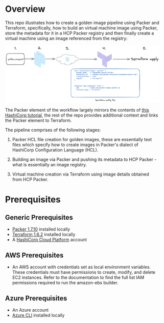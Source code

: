 # Overview

This repo illustrates how to create a golden image pipeline using Packer and Terraform, specifically, how to build an virtual machine image using Packer, store the metadata for it in a HCP Packer registry and then finally
create a virtual machine using an image referenced from the registry:

<img style="float: left; margin: 0px 15px 15px 0px;" src="https://github.com/chrisadkin/packer-golden-img-pipeline/blob/main/png_images/golden_image_workflow.png?raw=true">

The Packer element of the workflow largely mirrors the contents of [this HashiCorp tutorial](https://developer.hashicorp.com/packer/tutorials/hcp-get-started/hcp-push-image-metadata), the rest of the repo provides additional context and links the Packer element to Terraform.

The pipeline comprises of the following stages:

1. Packer HCL file creation for golden images, these are essentially text files which specify how to create images in Packer's dialect of HashiCorp Configuration Language (HCL).

2. Building an image via Packer and pushing its metadata to HCP Packer - what is essentially an image registry.

3. Virtual machine creation via Terraform using image details obtained from HCP Packer.

# Prerequisites
## Generic Prerequisites

- [Packer 1.7.10](https://developer.hashicorp.com/packer/downloads) installed locally
- [Terraform 1.6.2](https://developer.hashicorp.com/terraform/tutorials/aws-get-started/install-cli) installed locally
- A [HashiCorp Cloud Platform](https://www.hashicorp.com/cloud) account

## AWS Prerequisites
- An AWS account with credentials set as local environment variables. These credentials must have permissions to create, modify, and delete EC2 instances. Refer to the documentation to find the full list IAM permissions required to run the amazon-ebs builder.

## Azure Prerequisites
- An Azure account
- [Azure CLI](https://learn.microsoft.com/en-us/cli/azure/install-azure-cli#install) installed locally
